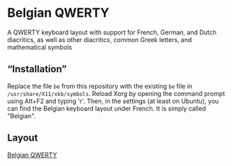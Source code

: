 # Belgian QWERTY
A QWERTY keyboard layout with support for French, German, and Dutch diacritics, as well as other diacritics, common Greek letters, and mathematical symbols

## “Installation”
Replace the file `be` from this repository with the existing `be` file in `/usr/share/X11/xkb/symbols`. Reload Xorg by opening the command prompt using Alt+F2 and typing 'r'. Then, in the settings (at least on Ubuntu), you can find the Belgian keyboard layout under French. It is simply called "Belgian".

## Layout
[Belgian QWERTY](https://imgur.com/FlFLsej.png)
